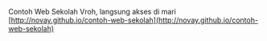 Contoh Web Sekolah Vroh, langsung akses di mari
[http://novay.github.io/contoh-web-sekolah](http://novay.github.io/contoh-web-sekolah)

